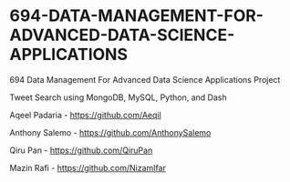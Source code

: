 # 694-DATA-MANAGEMENT-FOR-ADVANCED-DATA-SCIENCE-APPLICATIONS
694 Data Management For Advanced Data Science Applications Project

Tweet Search using MongoDB, MySQL, Python, and Dash

Aqeel Padaria - https://github.com/Aeqil

Anthony Salemo - https://github.com/AnthonySalemo

Qiru Pan - https://github.com/QiruPan

Mazin Rafi - https://github.com/NizamIfar

